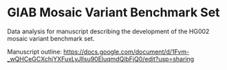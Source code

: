 <!--
Project Description
- Summary/ Objective
- Analysis dependencies
- Note for how to run analyses
- Analyis limitations
-->
# GIAB Mosaic Variant Benchmark Set
Data analysis for manuscript describing the 
development of the HG002 mosaic variant benchmark set.


Manuscript outline: https://docs.google.com/document/d/1Fvm-_wQHCeGCXchjYXFuxLyJllsu90EluqmdQibFjQ0/edit?usp=sharing


